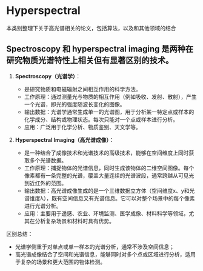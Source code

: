 # Hyperspectral

本类别整理下关于高光谱相关的论文，包括算法，以及和其他领域的结合

## Spectroscopy 和 hyperspectral imaging 是两种在研究物质光谱特性上相关但有显著区别的技术。

1. **Spectroscopy（光谱学）**：
    - 是研究物质和电磁辐射之间相互作用的科学方法。
    - 工作原理：通过测量光与物质的相互作用（例如吸收、发射、散射），产生一个光谱，即光的强度随波长变化的图像。
    - 输出数据：光谱学通常生成单一的光谱图，用于分析某一特定点或样本的化学成分、结构或物理状态。每次只能对一个点或样本进行分析。
    - 应用：广泛用于化学分析、物质鉴别、天文学等。

2. **Hyperspectral Imaging（高光谱成像）**：
    - 是一种结合了成像技术和光谱技术的高级技术，能够在空间维度上同时获取多个光谱数据。
    - 工作原理：捕捉物体的光谱信息，同时生成该物体的二维空间图像。每个像素都有一条完整的光谱，覆盖大量连续的光谱波段，通常跨越从可见光到近红外的范围。
    - 输出数据：高光谱成像生成的是一个三维数据立方体（空间维度x、y和光谱维度λ），既有空间信息又有光谱信息。它可以对整个场景中的每个像素进行光谱分析。
    - 应用：主要用于遥感、农业、环境监测、医学成像、材料科学等领域，尤其在分析复杂场景和材料时具有优势。

区别总结：

- 光谱学侧重于对单点或单一样本的光谱分析，通常不涉及空间信息；
- 高光谱成像结合了空间和光谱信息，能够同时对多个点或区域进行分析，适用于复杂的场景和更大范围的物体检测。